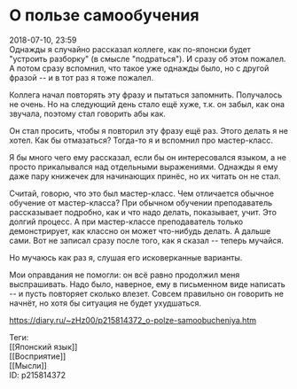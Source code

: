 О пользе самообучения
======================

   
 2018-07-10, 23:59   
  Однажды я случайно рассказал коллеге, как по-японски будет "устроить разборку" (в смысле "подраться"). И сразу об этом пожалел. А потом сразу вспомнил, что такое уже однажды было, но с другой фразой -- и в тот раз я тоже пожалел.   
   
 Коллега начал повторять эту фразу и пытаться запомнить. Получалось не очень. Но на следующий день стало ещё хуже, т.к. он забыл, как она звучала, поэтому стал говорить абы как.   
   
 Он стал просить, чтобы я повторил эту фразу ещё раз. Этого делать я не хотел. Как бы отмазаться? Тогда-то я и вспомнил про мастер-класс.   
   
 Я бы много чего ему рассказал, если бы он интересовался языком, а не просто прикалывался над отдельными выражениями. Однажды я ему даже пару книжечек для начинающих принёс, но их читать он не стал.   
   
 Считай, говорю, что это был мастер-класс. Чем отличается обычное обучение от мастер-класса? При обычном обучении преподаватель рассказывает подробно, как и что надо делать, показывает, учит. Это долгий процесс. А при мастер-классе преподаватель только демонстрирует, как классно он может что-нибудь делать. А дальше сами. Вот не записал сразу после того, как я сказал -- теперь мучайся.   
   
  Но мучаюсь как раз я, слушая его исковерканные варианты.    
   
 Мои оправдания не помогли: он всё равно продолжил меня выспрашивать. Надо было, наверное, ему в письменном виде написать -- и пусть повторяет сколько влезет. Совсем правильно он говорить не начнёт, но хотя бы ситуация не будет ухудшаться.   
    
 <https://diary.ru/~zHz00/p215814372_o-polze-samoobucheniya.htm>   
   
 Теги:   
 [[Японский язык]]   
 [[Восприятие]]   
 [[Мысли]]   
 ID: p215814372